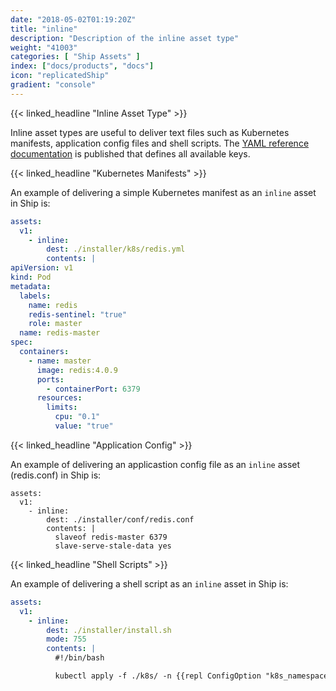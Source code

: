 ```yaml
---
date: "2018-05-02T01:19:20Z"
title: "inline"
description: "Description of the inline asset type"
weight: "41003"
categories: [ "Ship Assets" ]
index: ["docs/products", "docs"]
icon: "replicatedShip"
gradient: "console"
---
```


{{< linked_headline "Inline Asset Type" >}}

Inline asset types are useful to deliver text files such as Kubernetes manifests, application config files and shell scripts. The [YAML reference documentation](https://help.staging.replicated.com/api/ship-assets/inline/) is published that defines all available keys.

{{< linked_headline "Kubernetes Manifests" >}}

An example of delivering a simple Kubernetes manifest as an `inline` asset in Ship is:

```yaml
assets:
  v1:
    - inline:
        dest: ./installer/k8s/redis.yml
        contents: |
apiVersion: v1
kind: Pod
metadata:
  labels:
    name: redis
    redis-sentinel: "true"
    role: master
  name: redis-master
spec:
  containers:
    - name: master
      image: redis:4.0.9
      ports:
        - containerPort: 6379
      resources:
        limits:
          cpu: "0.1"
          value: "true"
```

{{< linked_headline "Application Config" >}}

An example of delivering an applicastion config file as an `inline` asset (redis.conf) in Ship is:

```text
assets:
  v1:
    - inline:
        dest: ./installer/conf/redis.conf
        contents: |
          slaveof redis-master 6379
          slave-serve-stale-data yes
```

{{< linked_headline "Shell Scripts" >}}

An example of delivering a shell script as an `inline` asset in Ship is:

```yaml
assets:
  v1:
    - inline:
        dest: ./installer/install.sh
        mode: 755
        contents: |
          #!/bin/bash

          kubectl apply -f ./k8s/ -n {{repl ConfigOption "k8s_namespace"}}
```